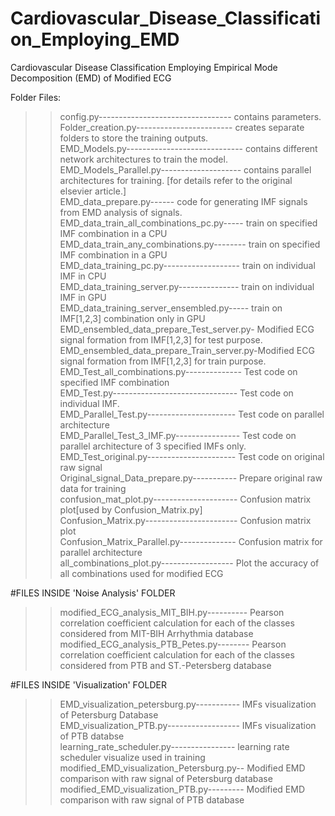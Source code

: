 # Cardiovascular_Disease_Classification_Employing_EMD
Cardiovascular Disease Classification Employing Empirical Mode Decomposition (EMD) of Modified ECG

Folder Files:
>>config.py--------------------------------- contains parameters.<br />
>>Folder_creation.py------------------------ creates separate folders to store the training outputs.<br />
>>EMD_Models.py----------------------------- contains different network architectures to train the model.<br />
>>EMD_Models_Parallel.py-------------------- contains parallel architectures for training. [for details refer to the original elsevier article.]<br />
>>EMD_data_prepare.py------ code for generating IMF signals from EMD analysis of signals.<br />
>>EMD_data_train_all_combinations_pc.py----- train on specified IMF combination in a CPU<br />
>>EMD_data_train_any_combinations.py-------- train on specified IMF combination in a GPU<br />
>>EMD_data_training_pc.py------------------- train on individual IMF in CPU<br />
>>EMD_data_training_server.py--------------- train on individual IMF in GPU<br />
>>EMD_data_training_server_ensembled.py----- train on IMF[1,2,3] combination only in GPU<br />
>>EMD_ensembled_data_prepare_Test_server.py- Modified ECG signal formation from IMF[1,2,3] for test purpose.<br />
>>EMD_ensembled_data_prepare_Train_server.py-Modified ECG signal formation from IMF[1,2,3] for train purpose.<br />
>>EMD_Test_all_combinations.py-------------- Test code on specified IMF combination<br />
>>EMD_Test.py------------------------------- Test code on individual IMF.<br />
>>EMD_Parallel_Test.py---------------------- Test code on parallel architecture<br />
>>EMD_Parallel_Test_3_IMF.py---------------- Test code on parallel architecture of 3 specified IMFs only.<br />
>>EMD_Test_original.py---------------------- Test code on original raw signal<br />
>>Original_signal_Data_prepare.py----------- Prepare original raw data for training<br />
>>confusion_mat_plot.py--------------------- Confusion matrix plot[used by Confusion_Matrix.py]<br />
>>Confusion_Matrix.py----------------------- Confusion matrix plot<br />
>>Confusion_Matrix_Parallel.py-------------- Confusion matrix for parallel architecture<br />
>>all_combinations_plot.py------------------ Plot the accuracy of all combinations used for modified ECG<br />

#FILES INSIDE 'Noise Analysis' FOLDER
>>modified_ECG_analysis_MIT_BIH.py---------- Pearson correlation coefficient calculation for each of the classes considered from MIT-BIH Arrhythmia database<br />
>>modified_ECG_analysis_PTB_Petes.py-------- Pearson correlation coefficient calculation for each of the classes considered from PTB and ST.-Petersberg database<br />

#FILES INSIDE 'Visualization' FOLDER
>>EMD_visualization_petersburg.py----------- IMFs visualization of Petersburg Database<br />
>>EMD_visualization_PTB.py------------------ IMFs visualization of PTB databse<br />
>>learning_rate_scheduler.py---------------- learning rate scheduler visualize used in training<br />
>>modified_EMD_visualization_Petersburg.py-- Modified EMD comparison with raw signal of Petersburg database<br />
>>modified_EMD_visualization_PTB.py--------- Modified EMD comparison with raw signal of PTB database<br />



